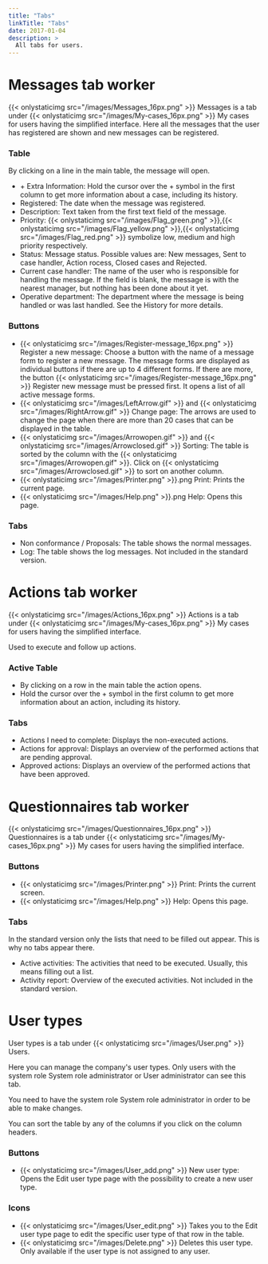 ```yaml
---
title: "Tabs"
linkTitle: "Tabs"
date: 2017-01-04
description: >
  All tabs for users.
---
```

# Messages tab worker
{{< onlystaticimg src="/images/Messages_16px.png" >}} Messages is a tab under {{< onlystaticimg src="/images/My-cases_16px.png" >}} My cases for users having the simplified interface. Here all the messages that the user has registered are shown and new messages can be registered.

### Table

By clicking on a line in the main table, the message will open.

- \+ Extra Information: Hold the cursor over the + symbol in the first column to get more information about a case, including its history.
- Registered: The date when the message was registered.
- Description: Text taken from the first text field of the message.
- Priority: {{< onlystaticimg src="/images/Flag_green.png" >}},{{< onlystaticimg src="/images/Flag_yellow.png" >}},{{< onlystaticimg src="/images/Flag_red.png" >}} symbolize low, medium and high priority respectively.
- Status: Message status. Possible values are: New messages, Sent to case handler, Action rocess, Closed cases and Rejected.
- Current case handler: The name of the user who is responsible for handling the message. If the field is blank, the message is with the nearest manager, but nothing has been done about it yet.
- Operative department: The department where the message is being handled or was last handled. See the History for more details.

### Buttons

- {{< onlystaticimg src="/images/Register-message_16px.png" >}} Register a new message: Choose a button with the name of a message form to register a new message. The message forms are displayed as individual buttons if there are up to 4 different forms. If there are more, the button {{< onlystaticimg src="/images/Register-message_16px.png" >}} Register new message must be pressed first. It opens a list of all active message forms.
- {{< onlystaticimg src="/images/LeftArrow.gif" >}} and {{< onlystaticimg src="/images/RightArrow.gif" >}} Change page: The arrows are used to change the page when there are more than 20 cases that can be displayed in the table.
- {{< onlystaticimg src="/images/Arrowopen.gif" >}} and {{< onlystaticimg src="/images/Arrowclosed.gif" >}} Sorting: The table is sorted by the column with the {{< onlystaticimg src="/images/Arrowopen.gif" >}}. Click on {{< onlystaticimg src="/images/Arrowclosed.gif" >}} to sort on another column.
- {{< onlystaticimg src="/images/Printer.png" >}}.png Print: Prints the current page.
- {{< onlystaticimg src="/images/Help.png" >}}.png Help: Opens this page.

### Tabs

- Non conformance / Proposals: The table shows the normal messages.
- Log: The table shows the log messages. Not included in the standard version.

# Actions tab worker
{{< onlystaticimg src="/images/Actions_16px.png" >}} Actions is a tab under {{< onlystaticimg src="/images/My-cases_16px.png" >}} My cases for users having the simplified interface.

Used to execute and follow up actions.

### Active Table

- By clicking on a row in the main table the action opens.
- Hold the cursor over the + symbol in the first column to get more information about an action, including its history.

### Tabs

- Actions I need to complete: Displays the non-executed actions.
- Actions for approval: Displays an overview of the performed actions that are pending approval.
- Approved actions: Displays an overview of the performed actions that have been approved.

# Questionnaires tab worker
{{< onlystaticimg src="/images/Questionnaires_16px.png" >}} Questionnaires is a tab under {{< onlystaticimg src="/images/My-cases_16px.png" >}} My cases for users having the simplified interface.

### Buttons

- {{< onlystaticimg src="/images/Printer.png" >}} Print: Prints the current screen.
- {{< onlystaticimg src="/images/Help.png" >}} Help: Opens this page.

### Tabs

In the standard version only the lists that need to be filled out appear. This is why no tabs appear there.
- Active activities: The activities that need to be executed. Usually, this means filling out a list.
- Activity report: Overview of the executed activities. Not included in the standard version.

# User types
User types is a tab under {{< onlystaticimg src="/images/User.png" >}} Users.

Here you can manage the company's user types. Only users with the system role System role administrator or User administrator can see this tab.

You need to have the system role System role administrator in order to be able to make changes.

You can sort the table by any of the columns if you click on the column headers.

### Buttons

- {{< onlystaticimg src="/images/User_add.png" >}} New user type: Opens the Edit user type page with the possibility to create a new user type.

### Icons

- {{< onlystaticimg src="/images/User_edit.png" >}} Takes you to the Edit user type page to edit the specific user type of that row in the table.
- {{< onlystaticimg src="/images/Delete.png" >}} Deletes this user type. Only available if the user type is not assigned to any user.




